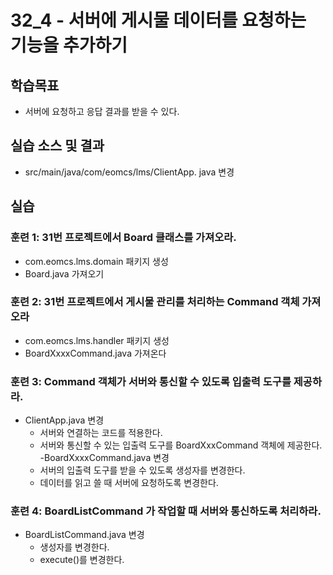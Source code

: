 # 32_4 - 서버에 게시물 데이터를 요청하는 기능을 추가하기

## 학습목표

- 서버에 요청하고 응답 결과를 받을 수 있다. 

## 실습 소스 및 결과

- src/main/java/com/eomcs/lms/ClientApp. java 변경


## 실습  

### 훈련 1: 31번 프로젝트에서 Board 클래스를 가져오라.
- com.eomcs.lms.domain 패키지 생성
- Board.java 가져오기 

### 훈련 2: 31번 프로젝트에서 게시물 관리를 처리하는 Command 객체 가져오라
- com.eomcs.lms.handler 패키지 생성
- BoardXxxxCommand.java 가져온다

### 훈련 3: Command 객체가 서버와 통신할 수 있도록 입출력 도구를 제공하라.
- ClientApp.java 변경
  - 서버와 연결하는 코드를 적용한다.
  - 서버와 통신할 수 있는 입출력 도구를 BoardXxxCommand 객체에 제공한다. 
-BoardXxxxCommand.java 변경
  - 서버의 입출력 도구를 받을 수 있도록 생성자를 변경한다. 
  - 데이터를 읽고 쓸 때 서버에 요청하도록 변경한다. 

### 훈련 4: BoardListCommand 가 작업할 때 서버와 통신하도록 처리하라.
- BoardListCommand.java 변경
  - 생성자를 변경한다.
  - execute()를 변경한다.
  
